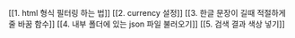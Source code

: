 [[1. html 형식 필터링 하는 법]]
[[2. currency 설정]]
[[3. 한글 문장이 길때 적절하게 줄 바꿈 함수]]
[[4. 내부 폴더에 있는 json 파일 불러오기]]
[[5. 검색 결과 색상 넣기]]